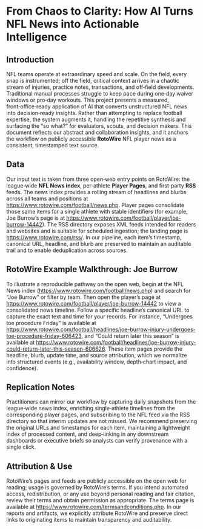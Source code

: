 # From Chaos to Clarity: How AI Turns NFL News into Actionable Intelligence

## Introduction
NFL teams operate at extraordinary speed and scale. On the field, every snap is instrumented; off the field, critical context arrives in a chaotic stream of injuries, practice notes, transactions, and off‑field developments. Traditional manual processes struggle to keep pace during one‑day waiver windows or pro‑day workouts. This project presents a measured, front‑office‑ready application of AI that converts unstructured NFL news into decision‑ready insights. Rather than attempting to replace football expertise, the system augments it, handling the repetitive synthesis and surfacing the “so what?” for evaluators, scouts, and decision makers. This document reflects our abstract and collaboration insights, and it anchors the workflow on publicly accessible **RotoWire** NFL player news as a consistent, timestamped text source.

## Data
Our input text is taken from three open‑web entry points on RotoWire: the league‑wide **NFL News index**, per‑athlete **Player Pages**, and first‑party **RSS** feeds. The news index provides a rolling stream of headlines and blurbs across all teams and positions at https://www.rotowire.com/football/news.php. Player pages consolidate those same items for a single athlete with stable identifiers (for example, Joe Burrow’s page is at https://www.rotowire.com/football/player/joe-burrow-14442). The RSS directory exposes XML feeds intended for readers and websites and is suitable for scheduled ingestion; the landing page is https://www.rotowire.com/rss/. In our pipeline, each item’s timestamp, canonical URL, headline, and blurb are preserved to maintain an auditable trail and to enable deduplication across sources.

## RotoWire Example Walkthrough: Joe Burrow
To illustrate a reproducible pathway on the open web, begin at the NFL News index (https://www.rotowire.com/football/news.php) and search for “Joe Burrow” or filter by team. Then open the player’s page at https://www.rotowire.com/football/player/joe-burrow-14442 to view a consolidated news timeline. Follow a specific headline’s canonical URL to capture the exact text and time for your records. For instance, “Undergoes toe procedure Friday” is available at https://www.rotowire.com/football/headlines/joe-burrow-injury-undergoes-toe-procedure-friday-606423, and “Could return later this season” is available at https://www.rotowire.com/football/headlines/joe-burrow-injury-could-return-later-this-season-606626. These item pages provide the headline, blurb, update time, and source attribution, which we normalize into structured events (e.g., availability window, depth‑chart impact, and confidence).

## Replication Notes
Practitioners can mirror our workflow by capturing daily snapshots from the league‑wide news index, enriching single‑athlete timelines from the corresponding player pages, and subscribing to the NFL feed via the RSS directory so that interim updates are not missed. We recommend preserving the original URLs and timestamps for each item, maintaining a lightweight index of processed content, and deep‑linking in any downstream dashboards or executive briefs so analysts can verify provenance with a single click.

## Attribution & Use
RotoWire’s pages and feeds are publicly accessible on the open web for reading; usage is governed by RotoWire’s terms. If you intend automated access, redistribution, or any use beyond personal reading and fair citation, review their terms and obtain permission as appropriate. The terms page is available at https://www.rotowire.com/termsandconditions.php. In our reports and artifacts, we explicitly attribute RotoWire and preserve direct links to originating items to maintain transparency and auditability.
